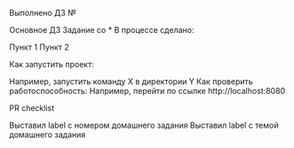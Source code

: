 Выполнено ДЗ №

Основное ДЗ Задание со * В процессе сделано:

Пункт 1 Пункт 2

Как запустить проект:

Например, запустить команду X в директории Y Как проверить работоспособность: Например, перейти по ссылке http://localhost:8080

PR checklist

Выставил label с номером домашнего задания Выставил label с темой домашнего задания
